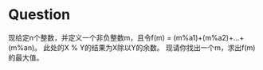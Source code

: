 # Question
现给定n个整数，并定义一个非负整数m，且令f(m) = (m%a1)+(m%a2)+...+(m%an)。
此处的X % Y的结果为X除以Y的余数。
现请你找出一个m，求出f(m)的最大值。